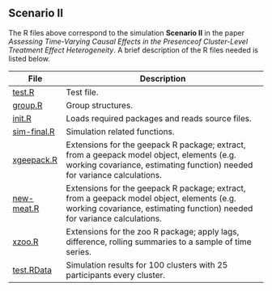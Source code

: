 ## Scenario II

The R files above correspond to the simulation **Scenario II** in the paper *Assessing Time-Varying Causal Effects in the Presenceof Cluster-Level Treatment Effect Heterogeneity*. A brief description of the R files needed is listed below.

File | Description
---- | ----
[test.R](test.R) | Test file.
[group.R](group.R) | Group structures.
[init.R](init.R) | Loads required packages and reads source files.
[sim-final.R](sim-final.R) | Simulation related functions.
[xgeepack.R](xgeepack.R) | Extensions for the geepack R package; extract, from a geepack model object, elements (e.g. working covariance, estimating function) needed for variance calculations.
[new-meat.R](new-meat.R) | Extensions for the geepack R package; extract, from a geepack model object, elements (e.g. working covariance, estimating function) needed for variance calculations.
[xzoo.R](xzoo.R) | Extensions for the zoo R package; apply lags, difference, rolling summaries to a sample of time series.
[test.RData](test.RData)| Simulation results for 100 clusters with 25 participants every cluster. 






